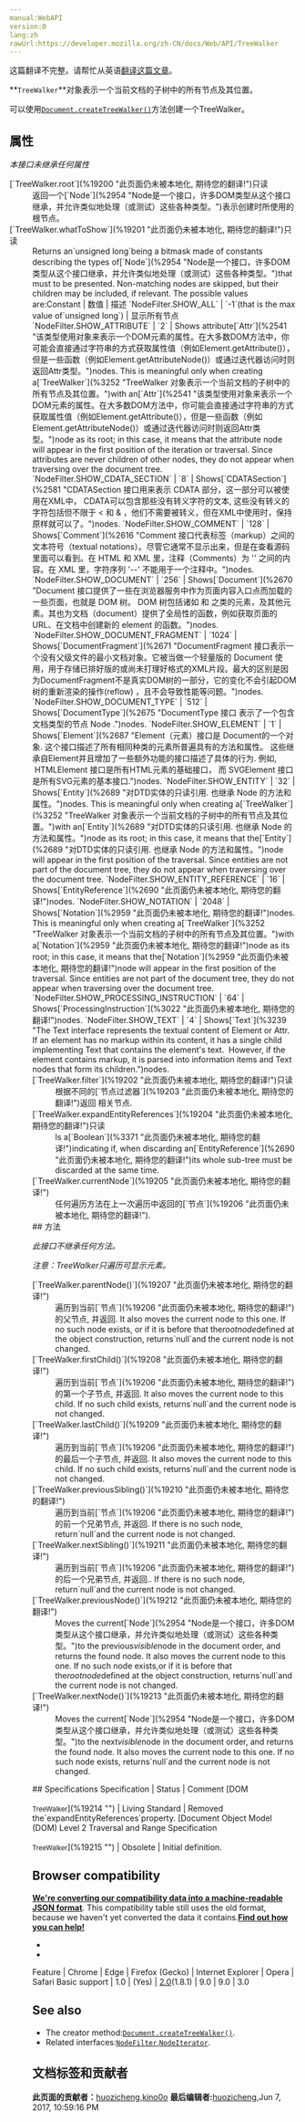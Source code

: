 ```yaml
---
manual:WebAPI
version:0
lang:zh
rawUrl:https://developer.mozilla.org/zh-CN/docs/Web/API/TreeWalker
---
```




这篇翻译不完整。请帮忙从英语[翻译这篇文章](%19199 "")。







**`TreeWalker`**对象表示一个当前文档的子树中的所有节点及其位置。



可以使用[`Document.createTreeWalker()`](%8970 "document.createTreeWalker() 方法，能创建并返回一个 TreeWalker 对象。")方法创建一个TreeWalker。


## 属性<a name="Properties"></a>


<em>本接口未继承任何属性</em>

<dl><dt id=''>[`TreeWalker.root`](%19200 "此页面仍未被本地化, 期待您的翻译!")只读</dt><dd>返回一个[`Node`](%2954 "Node是一个接口，许多DOM类型从这个接口继承，并允许类似地处理（或测试）这些各种类型。")表示创建时所使用的根节点。</dd><dt id=''>[`TreeWalker.whatToShow`](%19201 "此页面仍未被本地化, 期待您的翻译!")只读</dt><dd>Returns an`unsigned long`being a bitmask made of constants describing the types of[`Node`](%2954 "Node是一个接口，许多DOM类型从这个接口继承，并允许类似地处理（或测试）这些各种类型。")that must to be presented. Non-matching nodes are skipped, but their children may be included, if relevant. The possible values are:Constant | 数值 | 描述 
`NodeFilter.SHOW_ALL` | `-1`(that is the max value of`unsigned long`) | 显示所有节点 
`NodeFilter.SHOW_ATTRIBUTE`<i></i> | `2` | Shows attribute[`Attr`](%2541 "该类型使用对象来表示一个DOM元素的属性。在大多数DOM方法中，你可能会直接通过字符串的方式获取属性值（例如Element.getAttribute()），但是一些函数（例如Element.getAttributeNode()）或通过迭代器访问时则返回Attr类型。")nodes. This is meaningful only when creating a[`TreeWalker`](%3252 "TreeWalker 对象表示一个当前文档的子树中的所有节点及其位置。")with an[`Attr`](%2541 "该类型使用对象来表示一个DOM元素的属性。在大多数DOM方法中，你可能会直接通过字符串的方式获取属性值（例如Element.getAttribute()），但是一些函数（例如Element.getAttributeNode()）或通过迭代器访问时则返回Attr类型。")node as its root; in this case, it means that the attribute node will appear in the first position of the iteration or traversal. Since attributes are never children of other nodes, they do not appear when traversing over the document tree. 
`NodeFilter.SHOW_CDATA_SECTION`<i></i> | `8` | Shows[`CDATASection`](%2581 "CDATASection 接口用来表示 CDATA 部分，这一部分可以被使用在XML中， CDATA可以包含那些没有转义字符的文本, 这些没有转义的字符包括但不限于 < 和 & ，他们不需要被转义，但在XML中使用时，保持原样就可以了。")nodes. 
`NodeFilter.SHOW_COMMENT` | `128` | Shows[`Comment`](%2616 "Comment 接口代表标签（markup）之间的文本符号（textual notations）。尽管它通常不显示出来，但是在查看源码里面可以看到。在 HTML 和 XML 里，注释（Comments）为 '<!--' 和 '-->' 之间的内容。在 XML 里，字符序列 '--' 不能用于一个注释中。")nodes. 
`NodeFilter.SHOW_DOCUMENT` | `256` | Shows[`Document`](%2670 "Document 接口提供了一些在浏览器服务中作为页面内容入口点而加载的一些页面，也就是 DOM 树。 DOM 树包括诸如 <body> 和 <table> 之类的元素，及其他元素。其也为文档（document）提供了全局性的函数，例如获取页面的 URL、在文档中创建新的 element 的函数。")nodes. 
`NodeFilter.SHOW_DOCUMENT_FRAGMENT` | `1024` | Shows[`DocumentFragment`](%2671 "DocumentFragment 接口表示一个没有父级文件的最小文档对象。它被当做一个轻量版的 Document 使用，用于存储已排好版的或尚未打理好格式的XML片段。最大的区别是因为DocumentFragment不是真实DOM树的一部分，它的变化不会引起DOM树的重新渲染的操作(reflow) ，且不会导致性能等问题。")nodes. 
`NodeFilter.SHOW_DOCUMENT_TYPE` | `512` | Shows[`DocumentType`](%2675 "DocumentType 接口 表示了一个包含文档类型的节点 Node .")nodes. 
`NodeFilter.SHOW_ELEMENT` | `1` | Shows[`Element`](%2687 "Element（元素）接口是 Document的一个对象. 这个接口描述了所有相同种类的元素所普遍具有的方法和属性。 这些继承自Element并且增加了一些额外功能的接口描述了具体的行为. 例如,  HTMLElement 接口是所有HTML元素的基础接口， 而 SVGElement 接口是所有SVG元素的基本接口.")nodes. 
`NodeFilter.SHOW_ENTITY`<i></i> | `32` | Shows[`Entity`](%2689 "对DTD实体的只读引用. 也继承 Node 的方法和属性。")nodes. This is meaningful only when creating a[`TreeWalker`](%3252 "TreeWalker 对象表示一个当前文档的子树中的所有节点及其位置。")with an[`Entity`](%2689 "对DTD实体的只读引用. 也继承 Node 的方法和属性。")node as its root; in this case, it means that the[`Entity`](%2689 "对DTD实体的只读引用. 也继承 Node 的方法和属性。")node will appear in the first position of the traversal. Since entities are not part of the document tree, they do not appear when traversing over the document tree. 
`NodeFilter.SHOW_ENTITY_REFERENCE`<i></i> | `16` | Shows[`EntityReference`](%2690 "此页面仍未被本地化, 期待您的翻译!")nodes. 
`NodeFilter.SHOW_NOTATION`<i></i> | `2048` | Shows[`Notation`](%2959 "此页面仍未被本地化, 期待您的翻译!")nodes. This is meaningful only when creating a[`TreeWalker`](%3252 "TreeWalker 对象表示一个当前文档的子树中的所有节点及其位置。")with a[`Notation`](%2959 "此页面仍未被本地化, 期待您的翻译!")node as its root; in this case, it means that the[`Notation`](%2959 "此页面仍未被本地化, 期待您的翻译!")node will appear in the first position of the traversal. Since entities are not part of the document tree, they do not appear when traversing over the document tree. 
`NodeFilter.SHOW_PROCESSING_INSTRUCTION` | `64` | Shows[`ProcessingInstruction`](%3022 "此页面仍未被本地化, 期待您的翻译!")nodes. 
`NodeFilter.SHOW_TEXT` | `4` | Shows[`Text`](%3239 "The Text interface represents the textual content of Element or Attr.  If an element has no markup within its content, it has a single child implementing Text that contains the element's text.  However, if the element contains markup, it is parsed into information items and Text nodes that form its children.")nodes. 

</dd><dt id=''>[`TreeWalker.filter`](%19202 "此页面仍未被本地化, 期待您的翻译!")只读</dt><dd>根据不同的[`节点过滤器`](%19203 "此页面仍未被本地化, 期待您的翻译!")返回 相关节点.</dd><dt id=''>[`TreeWalker.expandEntityReferences`](%19204 "此页面仍未被本地化, 期待您的翻译!")只读<i></i></dt><dd>Is a[`Boolean`](%3371 "此页面仍未被本地化, 期待您的翻译!")indicating if, when discarding an[`EntityReference`](%2690 "此页面仍未被本地化, 期待您的翻译!")its whole sub-tree must be discarded at the same time.</dd><dt id=''>[`TreeWalker.currentNode`](%19205 "此页面仍未被本地化, 期待您的翻译!")</dt><dd>任何遍历方法在上一次遍历中返回的[`节点`](%19206 "此页面仍未被本地化, 期待您的翻译!").</dd></dl>
## 方法<a name="Methods"></a>


<em>此接口不继承任何方法。</em>



<em>注意：TreeWalker只遍历可显示元素。</em>


<dl><dt id=''>[`TreeWalker.parentNode()`](%19207 "此页面仍未被本地化, 期待您的翻译!")</dt><dd>遍历到当前[`节点`](%19206 "此页面仍未被本地化, 期待您的翻译!")的父节点, 并返回. It also moves the current node to this one. If no such node exists, or if it is before that the<em>root</em><em>node</em>defined at the object construction, returns`null`and the current node is not changed.</dd><dt id=''>[`TreeWalker.firstChild()`](%19208 "此页面仍未被本地化, 期待您的翻译!")</dt><dd>遍历到当前[`节点`](%19206 "此页面仍未被本地化, 期待您的翻译!")的第一个子节点, 并返回. It also moves the current node to this child. If no such child exists, returns`null`and the current node is not changed.</dd><dt id=''>[`TreeWalker.lastChild()`](%19209 "此页面仍未被本地化, 期待您的翻译!")</dt><dd>遍历到当前[`节点`](%19206 "此页面仍未被本地化, 期待您的翻译!")的最后一个子节点, 并返回. It also moves the current node to this child. If no such child exists, returns`null`and the current node is not changed.</dd><dt id=''>[`TreeWalker.previousSibling()`](%19210 "此页面仍未被本地化, 期待您的翻译!")</dt><dd>遍历到当前[`节点`](%19206 "此页面仍未被本地化, 期待您的翻译!")的前一个兄弟节点, 并返回. If there is no such node, return`null`and the current node is not changed.</dd><dt id=''>[`TreeWalker.nextSibling()`](%19211 "此页面仍未被本地化, 期待您的翻译!")</dt><dd>遍历到当前[`节点`](%19206 "此页面仍未被本地化, 期待您的翻译!")的后一个兄弟节点, 并返回.. If there is no such node, return`null`and the current node is not changed.</dd><dt id=''>[`TreeWalker.previousNode()`](%19212 "此页面仍未被本地化, 期待您的翻译!")</dt><dd>Moves the current[`Node`](%2954 "Node是一个接口，许多DOM类型从这个接口继承，并允许类似地处理（或测试）这些各种类型。")to the previous<em>visible</em>node in the document order, and returns the found node. It also moves the current node to this one. If no such node exists,or if it is before that the<em>root</em><em>node</em>defined at the object construction, returns`null`and the current node is not changed.</dd><dt id=''>[`TreeWalker.nextNode()`](%19213 "此页面仍未被本地化, 期待您的翻译!")</dt><dd>Moves the current[`Node`](%2954 "Node是一个接口，许多DOM类型从这个接口继承，并允许类似地处理（或测试）这些各种类型。")to the next<em>visible</em>node in the document order, and returns the found node. It also moves the current node to this one. If no such node exists, returns`null`and the current node is not changed.</dd></dl>
## Specifications<a name="Specification"></a>
Specification | Status | Comment 
[DOM<br></br><small>TreeWalker</small>](%19214 "") | Living Standard | Removed the`expandEntityReferences`property. 
[Document Object Model (DOM) Level 2 Traversal and Range Specification<br></br><small>TreeWalker</small>](%19215 "") | Obsolete | Initial definition. 


## Browser compatibility<a name="Browser_compatibility"></a>


**[We&#39;re converting our compatibility data into a machine-readable JSON format](%3344 "")**. This compatibility table still uses the old format, because we haven&#39;t yet converted the data it contains.**[Find out how you can help!](%3392 "")**


* 
* 
Feature | Chrome | Edge | Firefox (Gecko) | Internet Explorer | Opera | Safari 
Basic support | 1.0 | (Yes) | [2.0](%12369 "Released on 2006-10-24.")(1.8.1) | 9.0 | 9.0 | 3.0 




## See also<a name="See_also"></a>

* The creator method:[`Document.createTreeWalker()`](%8970 "document.createTreeWalker() 方法，能创建并返回一个 TreeWalker 对象。").
* Related interfaces:[`NodeFilter`](%2955 "A NodeFilter interface represents an object used to filter the nodes in a NodeIterator or TreeWalker. They don't know anything about the DOM or how to traverse nodes; they just know how to evaluate a single node against the provided filter."),[`NodeIterator`](%2956 "NodeIterator 接口表示一个遍历 DOM 子树中节点列表的成员的迭代器。节点将按照文档顺序返回。").



## 文档标签和贡献者
**此页面的贡献者：**[huozicheng](%15640 ""),[kino0o](%19216 "")
**最后编辑者:**[huozicheng](%15640 ""),<time>Jun 7, 2017, 10:59:16 PM</time>


